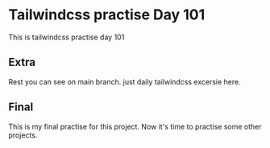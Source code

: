 # Tailwindcss practise Day 101

This is tailwindcss practise day 101

## Extra

Rest you can see on main branch. just daily tailwindcss excersie here.

## Final

This is my final practise for this project. Now it's time to practise some other projects.
